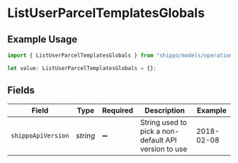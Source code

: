 # ListUserParcelTemplatesGlobals

## Example Usage

```typescript
import { ListUserParcelTemplatesGlobals } from "shippo/models/operations";

let value: ListUserParcelTemplatesGlobals = {};
```

## Fields

| Field                                                | Type                                                 | Required                                             | Description                                          | Example                                              |
| ---------------------------------------------------- | ---------------------------------------------------- | ---------------------------------------------------- | ---------------------------------------------------- | ---------------------------------------------------- |
| `shippoApiVersion`                                   | *string*                                             | :heavy_minus_sign:                                   | String used to pick a non-default API version to use | 2018-02-08                                           |